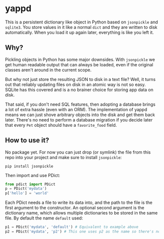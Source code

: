 # yappd

This is a persistent dictionary like object in Python based on `jsonpickle` and `sqlite3`. You store values in it like a normal `dict` and they are written to disk automatically. When you load it up again later, everything is like you left it.

## Why?

Pickling objects in Python has some major downsides. With `jsonpickle` we get human readable output that can always be loaded, even if the original classes aren't around in the current scope.

But why not just store the resulting JSON to disk in a text file? Well, it turns out that reliably updating files on disk in an atomic way is not so easy. SQLite has this covered and is a no brainer choice for storing app data on disk.

That said, if you don't need SQL features, then adopting a database brings a lot of extra hassle (even with an ORM). The implementation of yappd means we can just shove arbitrary objects into the disk and get them back later. There's no need to perform a database migration if you decide later that every `Pet` object should have a `favorite_food` field.

## How to use it?

No package yet. For now you can just drop (or symlink) the file from this repo into your project and make sure to install `jsonpickle`:

```
pip install jsonpickle
```

Then import and use PDict:

```python
from pdict import PDict
p = PDict('mydata')
p['hello'] = 'world'
```

Each PDict needs a file to write its data into, and the path to the file is the first argument to the constructor. An optional second argument is the dictionary name, which allows multiple dictionaries to be stored in the same file. By default the name `default` used:

```python
p1 = PDict('mydata', 'default') # Equivalent to example above
p2 = PDict('mydata', 'p2') # This one uses p2 as the name so there's no conflict
```
